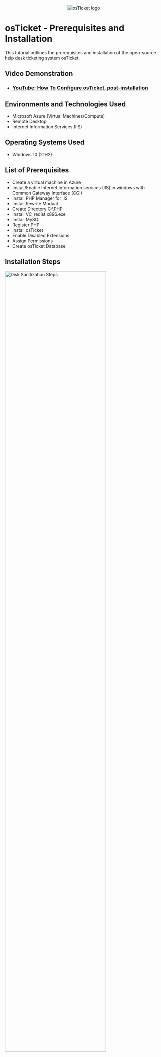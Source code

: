 <p align="center">
<img src="https://i.imgur.com/Clzj7Xs.png" alt="osTicket logo"/>
</p>

<h1>osTicket - Prerequisites and Installation</h1>
This tutorial outlines the prerequisites and installation of the open-source help desk ticketing system osTicket.<br />


<h2>Video Demonstration</h2>

- ### [YouTube: How To Configure osTicket, post-installation](https://youtu.be/8foq0WltNKI)

<h2>Environments and Technologies Used</h2>

- Microsoft Azure (Virtual Machines/Compute)
- Remote Desktop
- Internet Information Services (IIS)

<h2>Operating Systems Used </h2>

- Windows 10</b> (21H2)

<h2>List of Prerequisites</h2>

- Create a virtual machine in Azure
- Install/Enable Internet Information services (IIS) in windows with Common Gateway Interface (CGI) 
- Install PHP Manager for IIS
- Install Rewrite Modual
- Create Directory C:\PHP
- Install VC_redist.x896.exe
- Install MySQL
- Register PHP
- Install osTicket
- Enable Disabled Extensions
- Assign Permissions
- Create osTicket Database

<h2>Installation Steps</h2>

<p>
<img src="https://imgur.com/D3HsV4w" height="80%" width="80%" alt="Disk Sanitization Steps"/>
</p>
<p>
In order to install a webserver on the virtual machine I first had to enable some application development features. Such as a Common Gateway Interface
</p>
<br />

<p>
[<blockquote class="imgur-embed-pub" lang="en" data-id="a/BeJR9kr" data-context="false" ><a href="//imgur.com/a/BeJR9kr"></a></blockquote><script async src="//s.imgur.com/min/embed.js" charset="utf-8"></script>
</p>
<p>
Registering the PHP from within IIS makes the webserver aware of the location of our PHP folder that was created
</p>
<br />

<p>
[<blockquote class="imgur-embed-pub" lang="en" data-id="a/dnTEWlo" data-context="false" ><a href="//imgur.com/a/dnTEWlo"></a></blockquote><script async src="//s.imgur.com/min/embed.js" charset="utf-8"></script>
</p>
<p>
Now that osTicket is installed we can create tickets as users and manage tickes as employees and admins.
</p>
<br />
